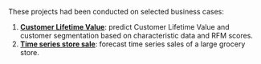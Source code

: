 These projects had been conducted on selected business cases:

1. [**Customer Lifetime Value**](./CustomerLifetimeValue/README.md): predict Customer Lifetime Value and customer segmentation based on characteristic data and RFM scores.
2. [**Time series store sale**](./time-series-sales/README.md): forecast time series sales of a large grocery store.